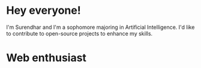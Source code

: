 # Hey everyone!


I'm Surendhar and I'm a sophomore majoring in Artificial Intelligence.
I'd like to contribute to open-source projects to enhance my skills.
# Web enthusiast



